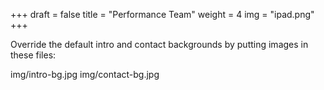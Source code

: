 +++
draft = false
title = "Performance Team"
weight = 4
img = "ipad.png"
+++

Override the default intro and contact backgrounds by putting images in these files:

img/intro-bg.jpg
img/contact-bg.jpg
